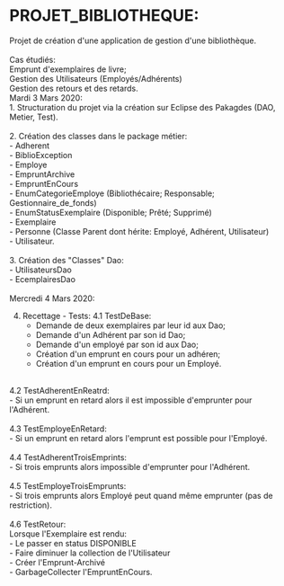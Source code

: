 # PROJET_BIBLIOTHEQUE: 
<p>Projet de création d'une application de gestion d'une bibliothèque.<br />
<br />Cas étudiés:
<br />Emprunt d'exemplaires de livre;
<br />Gestion des Utilisateurs (Employés/Adhérents)
<br />Gestion des retours et des retards.
<br />
Mardi 3 Mars 2020:<br />
1. Structuration du projet via la création sur Eclipse des Pakagdes (DAO, Metier, Test).<br />
<br />
2. Création des classes dans le package métier:<br />
  - Adherent<br />
  - BiblioException<br />
  - Employe<br />
  - EmpruntArchive<br />
  - EmpruntEnCours<br />
  - EnumCategorieEmploye (Bibliothécaire; Responsable; Gestionnaire_de_fonds)<br />
  - EnumStatusExemplaire (Disponible; Prêté; Supprimé)<br />
  - Exemplaire<br />
  - Personne (Classe Parent dont hérite: Employé, Adhérent, Utilisateur)<br />
  - Utilisateur.<br />
  <br />
3. Création des "Classes" Dao:<br />
  - UtilisateursDao<br />
  - EcemplairesDao<br />
  <br />
Mercredi 4 Mars 2020:<br />
 
4. Recettage - Tests:
4.1 TestDeBase:<br />
    - Demande de deux exemplaires par leur id aux Dao;<br />
    - Demande d'un Adhérent par son id Dao;<br />
    - Demande d'un employé par son id aux Dao;<br />
    - Création d'un emprunt en cours pour un adhéren;<br />
    - Création d'un emprunt en cours pour un Employé.<br />
  <br />
4.2 TestAdherentEnReatrd:<br />
    - Si un emprunt en retard alors il est impossible d'emprunter pour l'Adhérent.<br />
  <br />
4.3 TestEmployeEnRetard:<br />
    - Si un emprunt en retard alors l'emprunt est possible pour l'Employé.<br />
  <br />
4.4 TestAdherentTroisEmprints:<br />
    - Si trois emprunts alors impossible d'emprunter pour l'Adhérent.<br />
  <br />
4.5 TestEmployeTroisEmprunts:<br />
    - Si trois emprunts alors Employé peut quand même emprunter (pas de restriction).<br />
  <br />
4.6 TestRetour:<br />
  Lorsque l'Exemplaire est rendu:<br />
  - Le passer en status DISPONIBLE<br />
  - Faire diminuer la collection de l'Utilisateur<br />
  - Créer l'Emprunt-Archivé<br />
  - GarbageCollecter l'EmpruntEnCours.
 </p>

